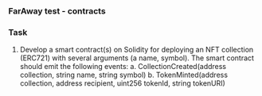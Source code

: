 ### FarAway test - contracts 

### Task 
1. Develop a smart contract(s) on Solidity for deploying an NFT collection (ERC721) with several arguments (a name, symbol). The smart contract should emit the following events:
a. CollectionCreated(address collection, string name, string symbol)
b. TokenMinted(address collection, address recipient, uint256 tokenId, string tokenURI)
